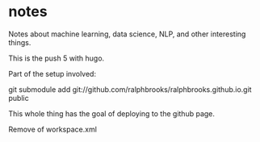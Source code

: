 # notes
Notes about machine learning, data science, NLP, and other interesting things. 

This is the push 5 with hugo.

Part of the setup involved:

git submodule add git://github.com/ralphbrooks/ralphbrooks.github.io.git public

This whole thing has the goal of deploying to the github page.

Remove of workspace.xml

